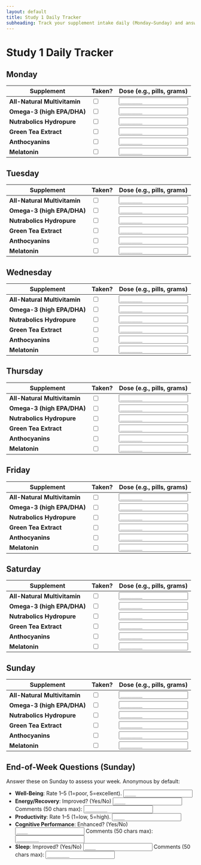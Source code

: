 ```yaml
---
layout: default
title: Study 1 Daily Tracker
subheading: Track your supplement intake daily (Monday–Sunday) and answer the end-of-week questions on Sunday. Check the box if taken and note your dose (e.g., pills, grams). See the <a href="/thingylabs-performance-initiative/docs/s1-supplement-protocol">Supplement Protocol</a> for details.
---
```


<!-- surveys/s1-daily-tracker.md -->
# Study 1 Daily Tracker

## Monday
| Supplement                 | Taken? | Dose (e.g., pills, grams) |
|----------------------------|--------|---------------------------|
| **All-Natural Multivitamin** | <input type="checkbox"> | <input type="text" placeholder="________"> |
| **Omega-3 (high EPA/DHA)**   | <input type="checkbox"> | <input type="text" placeholder="________"> |
| **Nutrabolics Hydropure**    | <input type="checkbox"> | <input type="text" placeholder="________"> |
| **Green Tea Extract**        | <input type="checkbox"> | <input type="text" placeholder="________"> |
| **Anthocyanins**             | <input type="checkbox"> | <input type="text" placeholder="________"> |
| **Melatonin**                | <input type="checkbox"> | <input type="text" placeholder="________"> |

## Tuesday
| Supplement                 | Taken? | Dose (e.g., pills, grams) |
|----------------------------|--------|---------------------------|
| **All-Natural Multivitamin** | <input type="checkbox"> | <input type="text" placeholder="________"> |
| **Omega-3 (high EPA/DHA)**   | <input type="checkbox"> | <input type="text" placeholder="________"> |
| **Nutrabolics Hydropure**    | <input type="checkbox"> | <input type="text" placeholder="________"> |
| **Green Tea Extract**        | <input type="checkbox"> | <input type="text" placeholder="________"> |
| **Anthocyanins**             | <input type="checkbox"> | <input type="text" placeholder="________"> |
| **Melatonin**                | <input type="checkbox"> | <input type="text" placeholder="________"> |

## Wednesday
| Supplement                 | Taken? | Dose (e.g., pills, grams) |
|----------------------------|--------|---------------------------|
| **All-Natural Multivitamin** | <input type="checkbox"> | <input type="text" placeholder="________"> |
| **Omega-3 (high EPA/DHA)**   | <input type="checkbox"> | <input type="text" placeholder="________"> |
| **Nutrabolics Hydropure**    | <input type="checkbox"> | <input type="text" placeholder="________"> |
| **Green Tea Extract**        | <input type="checkbox"> | <input type="text" placeholder="________"> |
| **Anthocyanins**             | <input type="checkbox"> | <input type="text" placeholder="________"> |
| **Melatonin**                | <input type="checkbox"> | <input type="text" placeholder="________"> |

## Thursday
| Supplement                 | Taken? | Dose (e.g., pills, grams) |
|----------------------------|--------|---------------------------|
| **All-Natural Multivitamin** | <input type="checkbox"> | <input type="text" placeholder="________"> |
| **Omega-3 (high EPA/DHA)**   | <input type="checkbox"> | <input type="text" placeholder="________"> |
| **Nutrabolics Hydropure**    | <input type="checkbox"> | <input type="text" placeholder="________"> |
| **Green Tea Extract**        | <input type="checkbox"> | <input type="text" placeholder="________"> |
| **Anthocyanins**             | <input type="checkbox"> | <input type="text" placeholder="________"> |
| **Melatonin**                | <input type="checkbox"> | <input type="text" placeholder="________"> |

## Friday
| Supplement                 | Taken? | Dose (e.g., pills, grams) |
|----------------------------|--------|---------------------------|
| **All-Natural Multivitamin** | <input type="checkbox"> | <input type="text" placeholder="________"> |
| **Omega-3 (high EPA/DHA)**   | <input type="checkbox"> | <input type="text" placeholder="________"> |
| **Nutrabolics Hydropure**    | <input type="checkbox"> | <input type="text" placeholder="________"> |
| **Green Tea Extract**        | <input type="checkbox"> | <input type="text" placeholder="________"> |
| **Anthocyanins**             | <input type="checkbox"> | <input type="text" placeholder="________"> |
| **Melatonin**                | <input type="checkbox"> | <input type="text" placeholder="________"> |

## Saturday
| Supplement                 | Taken? | Dose (e.g., pills, grams) |
|----------------------------|--------|---------------------------|
| **All-Natural Multivitamin** | <input type="checkbox"> | <input type="text" placeholder="________"> |
| **Omega-3 (high EPA/DHA)**   | <input type="checkbox"> | <input type="text" placeholder="________"> |
| **Nutrabolics Hydropure**    | <input type="checkbox"> | <input type="text" placeholder="________"> |
| **Green Tea Extract**        | <input type="checkbox"> | <input type="text" placeholder="________"> |
| **Anthocyanins**             | <input type="checkbox"> | <input type="text" placeholder="________"> |
| **Melatonin**                | <input type="checkbox"> | <input type="text" placeholder="________"> |

## Sunday
| Supplement                 | Taken? | Dose (e.g., pills, grams) |
|----------------------------|--------|---------------------------|
| **All-Natural Multivitamin** | <input type="checkbox"> | <input type="text" placeholder="________"> |
| **Omega-3 (high EPA/DHA)**   | <input type="checkbox"> | <input type="text" placeholder="________"> |
| **Nutrabolics Hydropure**    | <input type="checkbox"> | <input type="text" placeholder="________"> |
| **Green Tea Extract**        | <input type="checkbox"> | <input type="text" placeholder="________"> |
| **Anthocyanins**             | <input type="checkbox"> | <input type="text" placeholder="________"> |
| **Melatonin**                | <input type="checkbox"> | <input type="text" placeholder="________"> |

## End-of-Week Questions (Sunday)
Answer these on Sunday to assess your week. Anonymous by default:

- **Well-Being**: Rate 1–5 (1=poor, 5=excellent). <input type="text" placeholder="____">
- **Energy/Recovery**: Improved? (Yes/No) <input type="text" placeholder="____"> Comments (50 chars max): <input type="text" placeholder="________">
- **Productivity**: Rate 1–5 (1=low, 5=high). <input type="text" placeholder="____">
- **Cognitive Performance**: Enhanced? (Yes/No) <input type="text" placeholder="____"> Comments (50 chars max): <input type="text" placeholder="________">
- **Sleep**: Improved? (Yes/No) <input type="text" placeholder="____"> Comments (50 chars max): <input type="text" placeholder="________">
